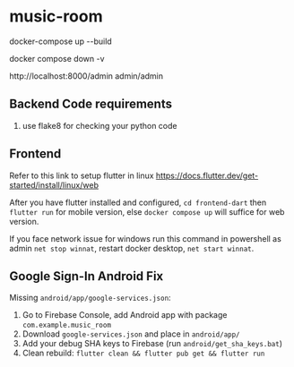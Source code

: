 # music-room

docker-compose up --build

docker compose down -v

http://localhost:8000/admin admin/admin

## Backend Code requirements

1. use flake8 for checking your python code

## Frontend

Refer to this link to setup flutter in linux https://docs.flutter.dev/get-started/install/linux/web

After you have flutter installed and configured, `cd frontend-dart` then `flutter run` for mobile version, else `docker compose up` will suffice for web version.

If you face network issue for windows run this command in powershell as admin `net stop winnat`, restart docker desktop, `net start winnat`.

## Google Sign-In Android Fix

Missing `android/app/google-services.json`:
1. Go to Firebase Console, add Android app with package `com.example.music_room`
2. Download `google-services.json` and place in `android/app/`
3. Add your debug SHA keys to Firebase (run `android/get_sha_keys.bat`)
4. Clean rebuild: `flutter clean && flutter pub get && flutter run`
